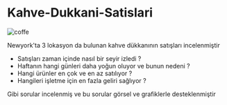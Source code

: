 # Kahve-Dukkani-Satislari
![coffe](https://github.com/user-attachments/assets/43373eef-caba-4094-89a5-9ff33d966325)

Newyork'ta 3 lokasyon da bulunan kahve dükkanının satışları incelenmiştir
* Satışları zaman içinde nasıl bir seyir izledi ?
* Haftanın hangi günleri daha yoğun oluyor ve bunun nedeni ?
* Hangi ürünler en çok ve en az satılıyor ?
* Hangileri işletme için en fazla geliri sağlıyor ?

Gibi sorular incelenmiş ve bu sorular görsel ve grafiklerle desteklenmiştir
